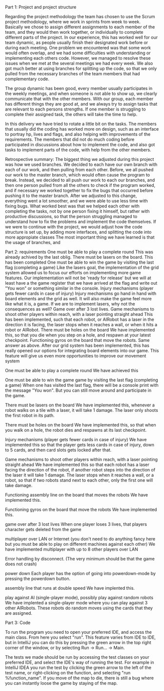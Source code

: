 Part 1: Project and project structure

Regarding the project methodology the team has chosen to use the Scrum project methodology, where we work in sprints from week to week. Basically we chose to assign different assignments to each member of the team, and they would then work together, or individually to complete different parts of the project. In our experience, this has worked well for our team dynamic, as people usually finish their designated work before or during each meeting. One problem we encountered was that some work would often overlap, and we had some difficulties with understanding or implementing each others code. However, we managed to resolve these issues when we met at the several meetings we had every week. We also got much better at using branches for splitting up the code, so that we only pulled from the necessary branches of the team members that had complementary code. 

The group dynamic has been good, every member usually participates in the weekly meetings, and when someone is not able to show up, we clearly communicate that with the other members. With our group, each member has different things they are good at, and we always try to assign tasks that are relevant to each persons strengths. If one member is struggling to complete their assigned task, the others will take the time to help. 

In this delivery we have tried to rotate a little bit on the tasks. The members that usually did the coding has worked more on design, such as an interface to portray hp, lives and flags, and also helping with improvements of the requirements. The members that did not do much coding before participated in discussions about how to implement the code, and also got tasks to implement parts of the code, with help from the other members. 

Retrospective summary: The biggest thing we adjusted during this project was how we used branches. We decided to each have our own branch with each of our work, and then pulling from each other. Before, we all pushed our work to the master branch, which would often cause the program to break. Instead, we decided to all push our work to each our branches, and then one person pulled from all the others to check if the program worked, and if necessary we worked together to fix the bugs that occurred before pushing it to the master branch. After we adjusted to this change, everything went a lot smoother, and we were able to use less time with fixing bugs.
What worked best was that we helped each other with completing the tasks, not by one person fixing it himself, but rather with productive discussions, so that the person struggling managed to understand how to fix the problems and implement the code themselves.
If we were to continue with the project, we would adjust how the code structure is set up, by adding more interfaces, and splitting the code into more appropiate classes 
The most important thing we have learned is that the usage of branches, and


Part 2: requirements
One must be able to play a complete round
This was already achived by the last oblig.
There must be lasers on the board.
This has been completed
One must be able to win the game by visiting the last flag (completing a game)
Like the lasers goal, the implementation of the grid system allowed us to focus our efforts on implementing more game features. Our implementation will not be 'ready for release' but we will at least have a the game register that we have arrived at the flag and write out "You won" or something similar in the console.
Injury mechanisms (player gets fewer cards in case of injury)
Injury mechanisms go hand in hand with board elements and the grid as well. It will also make the game feel more like what it is, a game. If we are to implement lasers, why not the consequences as well?
Game over after 3 lost lives.
Game mechanisms to shoot other players within reach, with a laser pointing straight ahead
This has been implemented, such that each robot, or AIRobot has a laser in the direction it is facing, the laser stops when it reaches a wall, or when it hits a robot or AIRobot.
There must be holes on the board
We have implemented this, so that you die when you step on a hole, and respawn at your latest checkpoint.
Functioning gyros on the board that move the robots.
Same answer as above. After our grid system has been implemented, this has really opened our options for integrating board elements into our game. This feature will give us even more opportunities to improve our movement system



One must be able to play a complete round
We have achieved this

One must be able to win the game game by visiting the last flag (completing a game)
When one has visited the last flag, there will be a console print with the message "You won". But you can still move around and participate in the game.

There must be lasers on the board
We have implemented this, whenever a robot walks on a tile with a laser, it will take 1 damage. The laser only shoots the first robot in its path.

There must be holes on the board
We have implemented this, so that when you walk on a hole, the robot dies and respawns at its last checkpoint.

Injury mechanisms (player gets fewer cards in case of injury)
We have implemented this so that the player gets less cards in case of injury, down to 5 cards, and then card slots gets locked after that.

Game mechanisms to shoot other players within reach, with a laser pointing straight ahead
We have implemented this so that each robot has a laser facing the direction of the robot, if another robot steps into the direction of the laser it will take 1 damage. The laser stops when it reaches a wall, or a robot, so that if two robots stand next to each other, only the first one will take damage.

Functioning assembly line on the board that moves the robots
We have implemented this.

Functioning gyros on the board that move the robots
We have implemented this.

game over after 3 lost lives
When one player loses 3 lives, that players character gets deleted from the game

multiplayer over LAN or Internet (you don't need to do anything fancy here but you must be able to play on
different machines against each other)
We have implemented multiplayer with up to 8 other players over LAN

Error handling by disconnect. (The very minimum should be that the game does not crash)

power down
Each player has the option of going into powerdown-mode by pressing the powerdown button.

assembly line that runs at double speed
We have implented this.

play against AI (single-player mode), possibly play against random robots
We have implented a single-player mode where you can play against 3 other AIRobots. These robots do random moves using the cards that they are assigned.



Part 3: Code

To run the program you need to open your preferred IDE, and access the main class. From here you select "run". This feature varies from IDE to IDE, but in IntelliJ you can do this by pressing the green arrow in the top right corner of the window, or by selecting Run -> Run... -> Main.

The tests we made should be run by accessing the test classes on your preferred IDE, and select the IDE's way of running the test. For example in IntelliJ IDEA you run the test by clicking the green arrow to the left of the test name, or right-clicking on the function, and selecting "run %function_name". If you move of the map to die, there is still a bug where you can instantly loose the game by staying of the map.




